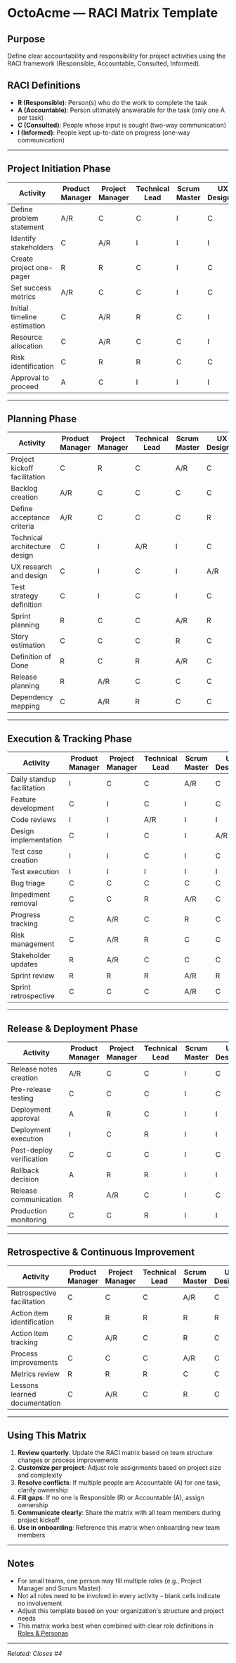 # OctoAcme — RACI Matrix Template

## Purpose
Define clear accountability and responsibility for project activities using the RACI framework (Responsible, Accountable, Consulted, Informed).

## RACI Definitions

- **R (Responsible)**: Person(s) who do the work to complete the task
- **A (Accountable)**: Person ultimately answerable for the task (only one A per task)
- **C (Consulted)**: People whose input is sought (two-way communication)
- **I (Informed)**: People kept up-to-date on progress (one-way communication)

---

## Project Initiation Phase

| Activity | Product Manager | Project Manager | Technical Lead | Scrum Master | UX Designer | QA Lead | Developer |
|----------|----------------|-----------------|----------------|--------------|-------------|---------|-----------|
| Define problem statement | A/R | C | C | I | C | I | I |
| Identify stakeholders | C | A/R | I | I | I | I | I |
| Create project one-pager | R | R | C | I | C | C | I |
| Set success metrics | A/R | C | C | I | C | I | I |
| Initial timeline estimation | C | A/R | R | C | I | I | R |
| Resource allocation | C | A/R | C | C | I | I | I |
| Risk identification | C | R | R | C | C | R | C |
| Approval to proceed | A | C | I | I | I | I | I |

---

## Planning Phase

| Activity | Product Manager | Project Manager | Technical Lead | Scrum Master | UX Designer | QA Lead | Developer |
|----------|----------------|-----------------|----------------|--------------|-------------|---------|-----------|
| Project kickoff facilitation | C | R | C | A/R | C | C | C |
| Backlog creation | A/R | C | C | C | C | C | C |
| Define acceptance criteria | A/R | C | C | C | R | R | C |
| Technical architecture design | C | I | A/R | I | C | C | C |
| UX research and design | C | I | C | I | A/R | C | I |
| Test strategy definition | C | I | C | I | C | A/R | C |
| Sprint planning | R | C | C | A/R | R | R | R |
| Story estimation | C | C | C | R | C | C | A/R |
| Definition of Done | R | C | R | A/R | C | R | R |
| Release planning | R | A/R | C | C | C | C | C |
| Dependency mapping | C | A/R | R | C | C | C | R |

---

## Execution & Tracking Phase

| Activity | Product Manager | Project Manager | Technical Lead | Scrum Master | UX Designer | QA Lead | Developer |
|----------|----------------|-----------------|----------------|--------------|-------------|---------|-----------|
| Daily standup facilitation | I | C | C | A/R | C | C | C |
| Feature development | C | I | C | I | C | I | A/R |
| Code reviews | I | I | A/R | I | I | C | R |
| Design implementation | C | I | C | I | A/R | I | R |
| Test case creation | I | I | C | I | C | A/R | C |
| Test execution | I | I | I | I | I | A/R | C |
| Bug triage | C | C | C | C | C | A/R | R |
| Impediment removal | C | C | R | A/R | C | C | C |
| Progress tracking | C | A/R | C | R | C | C | C |
| Risk management | C | A/R | R | C | C | C | C |
| Stakeholder updates | R | A/R | C | C | C | C | I |
| Sprint review | R | R | R | A/R | R | R | R |
| Sprint retrospective | C | C | C | A/R | C | C | C |

---

## Release & Deployment Phase

| Activity | Product Manager | Project Manager | Technical Lead | Scrum Master | UX Designer | QA Lead | Developer |
|----------|----------------|-----------------|----------------|--------------|-------------|---------|-----------|
| Release notes creation | A/R | C | C | I | C | C | C |
| Pre-release testing | C | C | C | I | C | A/R | R |
| Deployment approval | A | R | C | I | I | C | I |
| Deployment execution | I | C | R | I | I | C | A/R |
| Post-deploy verification | C | C | C | I | C | A/R | R |
| Rollback decision | A | R | R | I | I | R | R |
| Release communication | R | A/R | C | I | C | C | I |
| Production monitoring | C | C | R | I | I | R | A/R |

---

## Retrospective & Continuous Improvement

| Activity | Product Manager | Project Manager | Technical Lead | Scrum Master | UX Designer | QA Lead | Developer |
|----------|----------------|-----------------|----------------|--------------|-------------|---------|-----------|
| Retrospective facilitation | C | C | C | A/R | C | C | C |
| Action item identification | R | R | R | R | R | R | R |
| Action item tracking | C | A/R | C | R | C | C | C |
| Process improvements | C | C | C | A/R | C | C | C |
| Metrics review | R | R | R | C | C | R | C |
| Lessons learned documentation | C | A/R | C | R | C | C | C |

---

## Using This Matrix

1. **Review quarterly**: Update the RACI matrix based on team structure changes or process improvements
2. **Customize per project**: Adjust role assignments based on project size and complexity
3. **Resolve conflicts**: If multiple people are Accountable (A) for one task, clarify ownership
4. **Fill gaps**: If no one is Responsible (R) or Accountable (A), assign ownership
5. **Communicate clearly**: Share the matrix with all team members during project kickoff
6. **Use in onboarding**: Reference this matrix when onboarding new team members

---

## Notes

- For small teams, one person may fill multiple roles (e.g., Project Manager and Scrum Master)
- Not all roles need to be involved in every activity - blank cells indicate no involvement
- Adjust this template based on your organization's structure and project needs
- This matrix works best when combined with clear role definitions in [Roles & Personas](octoacme-roles-and-personas.md)

---

*Related: Closes #4*
